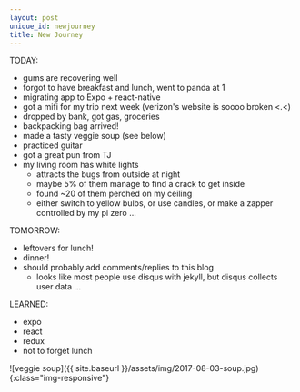 ```yaml
---
layout: post
unique_id: newjourney
title: New Journey
---
```


TODAY:
* gums are recovering well
* forgot to have breakfast and lunch, went to panda at 1
* migrating app to Expo + react-native
* got a mifi for my trip next week (verizon's website is soooo broken <.<)
* dropped by bank, got gas, groceries
* backpacking bag arrived!
* made a tasty veggie soup (see below)
* practiced guitar
* got a great pun from TJ
* my living room has white lights
  * attracts the bugs from outside at night
  * maybe 5% of them manage to find a crack to get inside
  * found ~20 of them perched on my ceiling
  * either switch to yellow bulbs, or use candles, or make a zapper controlled by my pi zero ...

TOMORROW:
* leftovers for lunch!
* dinner!
* should probably add comments/replies to this blog
  * looks like most people use disqus with jekyll, but disqus collects user data ...

LEARNED:
* expo
* react
* redux
* not to forget lunch

![veggie soup]({{ site.baseurl }}/assets/img/2017-08-03-soup.jpg){:class="img-responsive"}
